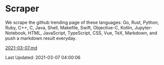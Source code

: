 # Scraper

We scrape the github trending page of these languages: Go, Rust, Python, Ruby, C++, C, Java, Shell, Makefile, Swift, Objective-C, Kotlin, Jupyter-Notebook, HTML, JavaScript, TypeScript, CSS, Vue, TeX, Markdown, and push a markdown result everyday.

[2021-03-07.md](https://github.com/yangwenmai/github-trending-backup/blob/master/2021-03-07.md)

Last Updated: 2021-03-07 04:00:06